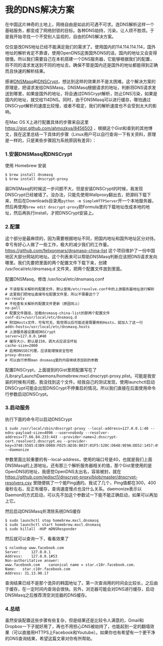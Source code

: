 我的DNS解决方案
=============


在中国这片神奇的土地上，网络自由是如此的可遇不可求。连DNS解析这样一个基础服务，都变成了网络封锁的目标。各种DNS劫持，污染，让人烦不胜烦。于是我开始寻找一个不受别人监视的，自由的DNS解决方案。

仅仅是改DNS地址已经不能满足我们的需求了。使用国内的114.114.114.114，国外地址的解析肯定不靠谱，使用OpenDNS这类国外DNS的话，国内的地址又会变得很慢。所以我们需要自己在本机搭建一个DNS服务器，它能够根据我们的配置，将不同的请求发送到不同的地址去，确保不管是国内还是国外的地址都能得到正确而且快速的解析结果。

感谢[DNSMasq](http://www.thekelleys.org.uk/dnsmasq/doc.html)和[DNSCrypt](http://dnscrypt.org/)，想达到这样的效果并不是太困难。这个解决方案的原理是，把请求发给DNSMasq，DNSMasq根据请求的地址，判断将DNS请求发送到哪里，如果是国外的地址，将会通过DNSCrypt解析，防止DNS污染，如果是国内的地址，就交给114DNS。同时，由于DNSMasq可以进行缓存，哪怕通过DNSCrypt解析的速度比较慢，或者不稳定，我们的解析速度也不会受到太大的影响。

在Mac OS X上进行配置具体的步骤来自这里 https://gist.github.com/ahmozkya/8456503 ，根据这个Gist和查到的其他博文，我在这里总结一下具体的步骤（Linux用户可以自行查询一下有关资料，原理是一样的，只是某些步骤因为系统原因有差异）：

### 1.安装DNSMasq和DNSCrypt

使用 Homebrew 安装

```
$ brew install dnsmasq
$ brew install dnscrypt-proxy
```

装DNSMasq的时候这一步问题不大，但是安装DNSCrypt的时候，我发现DNSCrypt已经被墙了。没办法，只能先使用Wallproxy翻出去，把源码下载下来，然后在Downloads目录用```python -m SimpleHTTPServer```开一个本地服务器，然后再使用```brew edit dnscrypt-proxy```把Formula里的下载地址改成本地的地址，然后再执行install，才把DNSCrypt安装上。

### 2.配置

   这个部分是最麻烦的，因为需要根据地址不同，把国内地址和国外地址区分对待。幸亏有好心人做了一些工作，极大的减少我们的工作量。   https://github.com/felixonmars/dnsmasq-china-list 这个项目维护了一份中国地区大部分网站的地址。这个列表来可以帮助DNSMasq判断应该把DNS请求发向哪里。我们先要把里面的两个配置文件下载下来，创建 /usr/local/etc/dnsmasq.d 文件夹，把两个配置文件放到里面。

配置DNSMasq，修改 /usr/local/etc/dnsmasq.conf

```
# 不读取有关解析的配置文件，默认使用/etc/revolve.conf中的上游服务器地址进行解析
# 这里我们把地址直接写在配置文件里，所以不需要这个了
no-resolv
# 不检查有关解析的配置文件更新（原因同上）
no-poll
# 配置文件路径，加载dnsmasq-china-list的那两个配置文件
conf-dir=/usr/local/etc/dnsmasq.d
# 附加Hosts文件，可有可无，我觉得以后可能还是需要用到Hosts，就加入了这一行
addn-hosts=/usr/local/etc/dnsmasq.hosts
# 上游服务器设置成DNSCrypt
server=127.0.0.1#40
# 缓存大小，默认是150，调大点应该没坏处
cache-size=2000
# 启用DNSSEC代理，应该能增强安全性吧
proxy-dnssec
# 可以自行参照man dnsmasq里的内容继续添加别的参数
```

配置DNSCrypt，上面提到的Gist里把配置写在了 /Library/LaunchDaemons/homebrew.mxcl.dnscrypt-proxy.plist。可能是我安装的时候有问题，我没找到这个文件。经我自己的测试发现，使用launchctl启动DNSCrypt可能会出现DNSCrypt不停重启的情况。所以我们直接在后面使用命令行参数启动DNSCrypt。


### 3.启动服务

执行下面的命令可以启动DNSCrypt

```
$ sudo /usr/local/sbin/dnscrypt-proxy --local-address=127.0.0.1:40 --edns-payload-size=4096 --user=nobody --resolver-address=77.66.84.233:443 --provider-name=2.dnscrypt-cert.resolver2.dnscrypt.eu --provider-key=3748:5585:E3B9:D088:FD25:AD36:B037:01F5:520C:D648:9E9A:DD52:1457:4955:9F0A:9955 --daemonize

```

参数里面比较重要的有--local-address，使用的端口号是40，也就是我们上面DNSMasq的上游地址。还有那三个解析服务器相关的值，那个Gist里使用的是OpenDNS的地址，我感觉OpenDNS太出名，容易被封，就在 https://github.com/jedisct1/dnscrypt-proxy/blob/master/dnscrypt-resolvers.csv 里随便挑了一个能Ping通的。我试了几个，Ping值都在300，400毫秒左右，反正有缓存，查询速度慢点也没什么关系。daemonize表示以Daemon的方式启动，可以先不加这个参数试一下能不能正确启动，如果可以再加上它。


然后启动DNSMasq并清除系统DNS缓存

```
$ sudo launchctl stop homebrew.mxcl.dnsmasq
$ sudo launchctl start homebrew.mxcl.dnsmasq
$ sudo killall -HUP mDNSResponder
```

然后就可以查询一下，看看效果了

```
$ nslookup www.facebook.com
Server:		127.0.0.1
Address:	127.0.0.1#53
Non-authoritative answer:
www.facebook.com	canonical name = star.c10r.facebook.com.
Name:	star.c10r.facebook.com
Address: 31.13.90.17
```

查询结果已经不是那个诡异的韩国地址了。第一次查询用的时间会比较长，之后由于缓存，在一定时间内查询会很快。另外，浏览器可能会对DNS进行缓存，启动DNSMasq之后推荐清空浏览器的DNS缓存。

### 4.总结

   虽然安装配置这些步骤有些复杂，但是结果还是比较令人满意的，Gmail和Dropbox一下子就好用了，再也不用担心DNS被劫持了，也能起到一定的翻墙效果（可以直接用HTTPS上Facebook和Youtube）。如果你也有希望有一个更干净的DNS查询结果，希望这篇文章对你有所帮助。
